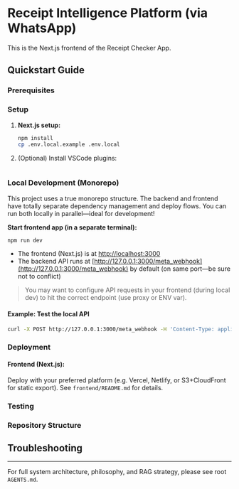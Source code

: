 # Receipt Intelligence Platform (via WhatsApp)

This is the Next.js frontend of the Receipt Checker App. 

## Quickstart Guide

### Prerequisites


### Setup

1. **Next.js setup:**
    ```bash
    npm install
    cp .env.local.example .env.local
    ```

2. (Optional) Install VSCode plugins:
   ```

### Local Development (Monorepo)

This project uses a true monorepo structure. The backend and frontend have totally separate dependency management and deploy flows. You can run both locally in parallel—ideal for development!

**Start frontend app (in a separate terminal):**
```bash
npm run dev
```

- The frontend (Next.js) is at [http://localhost:3000](http://localhost:3000)
- The backend API runs at [http://127.0.0.1:3000/meta_webhook](http://127.0.0.1:3000/meta_webhook) by default (on same port—be sure not to conflict)

> You may want to configure API requests in your frontend (during local dev) to hit the correct endpoint (use proxy or ENV var).

#### Example: Test the local API
```bash
curl -X POST http://127.0.0.1:3000/meta_webhook -H 'Content-Type: application/json' -d '{"hello":"world"}'
```

### Deployment

#### Frontend (Next.js):
Deploy with your preferred platform (e.g. Vercel, Netlify, or S3+CloudFront for static export). See `frontend/README.md` for details.

### Testing

### Repository Structure

## Troubleshooting

---

For full system architecture, philosophy, and RAG strategy, please see root `AGENTS.md`.